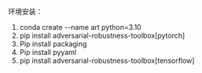 环境安装：
1. conda create --name art python=3.10
1. pip install adversarial-robustness-toolbox[pytorch]
2. Pip install packaging
3. Pip install pyyaml
4. pip install adversarial-robustness-toolbox[tensorflow]
